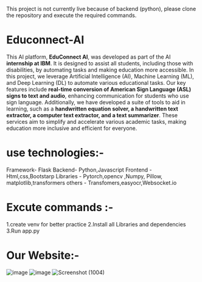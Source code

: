 This project is not currently live because of backend (python), please clone the repository and execute the required commands.
# Educonnect-AI

This AI platform, **EduConnect AI**, was developed as part of the AI **internship at IBM**. It is designed to assist all students, including those with disabilities, by automating tasks and making education more accessible. In this project, we leverage Artificial Intelligence (AI), Machine Learning (ML), and Deep Learning (DL) to automate various educational tasks. Our key features include **real-time conversion of American Sign Language (ASL) signs to text and audio**, enhancing communication for students who use sign language. Additionally, we have developed a suite of tools to aid in learning, such as a **handwritten equation solver, a handwritten text extractor, a computer text extractor, and a text summarizer**. These services aim to simplify and accelerate various academic tasks, making education more inclusive and efficient for everyone.

# use technologies:-
Framework- Flask
Backend- Python,Javascript
Frontend - Html,css,Bootstarp
Libraries - Pytorch,opencv ,Numpy, Pillow, matplotlib,transformers
others - Transfomers,easyocr,Websocket.io

# Excute commands :-
1.create venv for better practice
2.Install all Libraries and dependencies
3.Run app.py 

# Our Website:-

![image](https://github.com/user-attachments/assets/408874fa-6d3b-479a-8b9b-299bf5850df2)
![image](https://github.com/user-attachments/assets/c3087c09-a501-439a-b3ad-d5a3930703ec)
![Screenshot (1004)](https://github.com/user-attachments/assets/d22366ad-34ae-4efa-99b0-b2b1af29f268)


